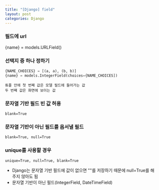 ```yaml
---
title: "[Django] field"
layout: post
categories: Django
---
```


### 필드에 url
{name} = models.URLField()


### 선택지 중 하나 정하기

```python
{NAME_CHOICES} = [(a, a), (b, b)]
{name} = models.IntegerField(choices={NAME_CHOICES])
```
`튜플 안에 첫 번째 값은 모델 필드에 들어가는 값` <br/>
`두 번째 값은 화면에 보이는 값` 


### 문자열 기반 필드 빈 값 허용
`blank=True`


### 문자열 기반이 아닌 필드를 옵서녈 필드
`blank=True, null=True`


### unique를 사용할 경우
`unique=True, null=True, blank=True`


- Django는 문자열 기반 필드에 값이 없으면 ""를 저장하기 때문에 null=True를 해주지 않아도 됨 <br>
- 문자열 기반이 아닌 필드(IntegerField, DateTimeField)
